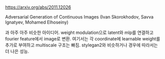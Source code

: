 https://arxiv.org/abs/2011.12026

Adversarial Generation of Continuous Images (Ivan Skorokhodov, Savva Ignatyev, Mohamed Elhoseiny)

과 아주 아주 비슷한 아이디어. weight modulation으로 latent와 mlp를 연결하고 fourier feature에서 image로 변환. 여기서는 각 coordinate에 learnable weight를 추가로 부여하고 multiscale 구조는 빠짐. stylegan2와 비슷하거나 경우에 따라서는 더 나은 성능.